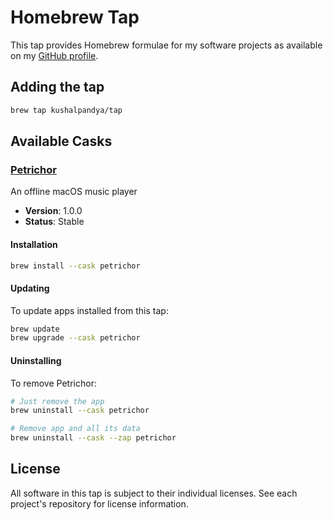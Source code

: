 # Homebrew Tap

This tap provides Homebrew formulae for my software projects as available
on my [GitHub profile](https://github.com/kushalpandya).

## Adding the tap

```bash
brew tap kushalpandya/tap
```

## Available Casks

### [Petrichor](https://github.com/kushalpandya/Petrichor)

An offline macOS music player

- **Version**: 1.0.0
- **Status**: Stable

#### Installation

```bash
brew install --cask petrichor
```

#### Updating

To update apps installed from this tap:

```bash
brew update
brew upgrade --cask petrichor
```

#### Uninstalling

To remove Petrichor:

```bash
# Just remove the app
brew uninstall --cask petrichor

# Remove app and all its data
brew uninstall --cask --zap petrichor
```

## License

All software in this tap is subject to their individual licenses.
See each project's repository for license information.
